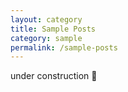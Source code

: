 ```yaml
---
layout: category
title: Sample Posts
category: sample
permalink: /sample-posts
---
```

under construction 🚧

